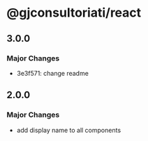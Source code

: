 # @gjconsultoriati/react

## 3.0.0

### Major Changes

- 3e3f571: change readme


## 2.0.0

### Major Changes

- add display name to all components
